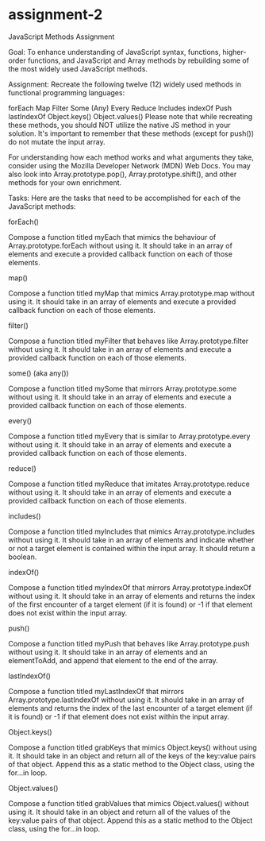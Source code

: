 # assignment-2

JavaScript Methods Assignment

Goal:
To enhance understanding of JavaScript syntax, functions, higher-order functions, and JavaScript and Array methods by rebuilding some of the most widely used JavaScript methods.

Assignment:
Recreate the following twelve (12) widely used methods in functional programming languages:

forEach
Map
Filter
Some (Any)
Every
Reduce
Includes
indexOf
Push
lastIndexOf
Object.keys()
Object.values()
Please note that while recreating these methods, you should NOT utilize the native JS method in your solution. It's important to remember that these methods (except for push()) do not mutate the input array.

For understanding how each method works and what arguments they take, consider using the Mozilla Developer Network (MDN) Web Docs. You may also look into Array.prototype.pop(), Array.prototype.shift(), and other methods for your own enrichment.

Tasks:
Here are the tasks that need to be accomplished for each of the JavaScript methods:

forEach()

Compose a function titled myEach that mimics the behaviour of Array.prototype.forEach without using it. It should take in an array of elements and execute a provided callback function on each of those elements.

map()

Compose a function titled myMap that mimics Array.prototype.map without using it. It should take in an array of elements and execute a provided callback function on each of those elements.

filter()

Compose a function titled myFilter that behaves like Array.prototype.filter without using it. It should take in an array of elements and execute a provided callback function on each of those elements.

some() (aka any())

Compose a function titled mySome that mirrors Array.prototype.some without using it. It should take in an array of elements and execute a provided callback function on each of those elements.

every()

Compose a function titled myEvery that is similar to Array.prototype.every without using it. It should take in an array of elements and execute a provided callback function on each of those elements.

reduce()

Compose a function titled myReduce that imitates Array.prototype.reduce without using it. It should take in an array of elements and execute a provided callback function on each of those elements.

includes()

Compose a function titled myIncludes that mimics Array.prototype.includes without using it. It should take in an array of elements and indicate whether or not a target element is contained within the input array. It should return a boolean.

indexOf()

Compose a function titled myIndexOf that mirrors Array.prototype.indexOf without using it. It should take in an array of elements and returns the index of the first encounter of a target element (if it is found) or -1 if that element does not exist within the input array.

push()

Compose a function titled myPush that behaves like Array.prototype.push without using it. It should take in an array of elements and an elementToAdd, and append that element to the end of the array.

lastIndexOf()

Compose a function titled myLastIndexOf that mirrors Array.prototype.lastIndexOf without using it. It should take in an array of elements and returns the index of the last encounter of a target element (if it is found) or -1 if that element does not exist within the input array.

Object.keys()

Compose a function titled grabKeys that mimics Object.keys() without using it. It should take in an object and return all of the keys of the key:value pairs of that object. Append this as a static method to the Object class, using the for...in loop.

Object.values()

Compose a function titled grabValues that mimics Object.values() without using it. It should take in an object and return all of the values of the key:value pairs of that object. Append this as a static method to the Object class, using the for...in loop.
